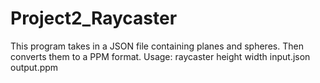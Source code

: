 # Project2_Raycaster

This program takes in a JSON file containing planes and spheres. Then converts them to a PPM format.
Usage:
raycaster height width input.json output.ppm
